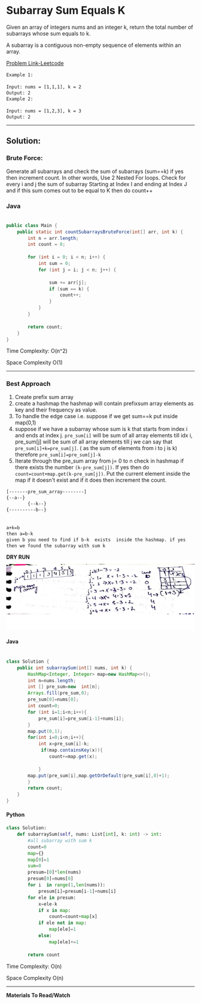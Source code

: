 # Subarray Sum Equals K

Given an array of integers nums and an integer k, return the total number of subarrays whose sum equals to k.

A subarray is a contiguous non-empty sequence of elements within an array.

[Problem Link-Leetcode](https://leetcode.com/problems/subarray-sum-equals-k/description/)

```
Example 1:

Input: nums = [1,1,1], k = 2
Output: 2
Example 2:

Input: nums = [1,2,3], k = 3
Output: 2

```

---

## **Solution**:

### **Brute Force**:

Generate all subarrays and check the sum of subarrays (sum==k) if yes then increment count.
In other words,
Use 2 Nested For loops. Check for every i and j the sum of subarray Starting at Index I and ending at Index J and if this sum comes out to be equal to K then do count++

### Java

```Java

public class Main {
    public static int countSubarraysBruteForce(int[] arr, int k) {
        int n = arr.length;
        int count = 0;

        for (int i = 0; i < n; i++) {
            int sum = 0;
            for (int j = i; j < n; j++) {

                sum += arr[j];
                if (sum == k) {
                    count++;
                }
            }
        }

        return count;
    }
}

```

Time Complexity: O(n^2)

Space Complexity O(1)

---

### **Best Approach**

1. Create prefix sum array
2. create a hashmap the hashmap will contain prefixsum array elements as key and their frequency as value.
3. To handle the edge case i.e. suppose if we get sum==k put inside map(0,1)
4. suppose if we have a subarray whose sum is k that starts from index i and ends at index j.
   `pre_sum[i]` will be sum of all array elements till idx i, pre_sum[j] will be sum of all array elements till j
   we can say that `pre_sum[i]+k=pre_sum[j]`. ( as the sum of elements from i to j is k)
   therefore `pre_sum[i]=pre_sum[j]-k`
5. Iterate through the pre_sum array from j= 0 to n check in hashmap if there exists the number `(k-pre_sum[j])`. If yes then do `count=count+map.get(k-pre_sum[j])`.
   Put the current element inside the map if it doesn't exist and if it does then increment the count.

```
[-------pre_sum_array--------]
{--a--}
        {--k--}
{----------b--}


a+k=b
then a=b-k
given b you need to find if b-k  exists  inside the hashmap. if yes then we found the subarray with sum k

```

**DRY RUN**
![alt text](./Images/countsubarrays.png)

#### Java

```Java

class Solution {
    public int subarraySum(int[] nums, int k) {
        HashMap<Integer, Integer> map=new HashMap<>();
        int n=nums.length;
        int [] pre_sum=new  int[n];
        Arrays.fill(pre_sum,0);
        pre_sum[0]=nums[0];
        int count=0;
        for (int i=1;i<n;i++){
            pre_sum[i]=pre_sum[i-1]+nums[i];
        }
        map.put(0,1);
        for(int i=0;i<n;i++){
            int x=pre_sum[i]-k;
             if(map.containsKey(x)){
                count+=map.get(x);

            }
        map.put(pre_sum[i],map.getOrDefault(pre_sum[i],0)+1);
        }
        return count;
    }
}

```

#### Python

```python
class Solution:
    def subarraySum(self, nums: List[int], k: int) -> int:
        #all subarray with sum k
        count=0
        map={}
        map[0]=1
        sum=0
        presum=[0]*len(nums)
        presum[0]=nums[0]
        for i  in range(1,len(nums)):
            presum[i]=presum[i-1]+nums[i]
        for ele in presum:
            x=ele-k
            if x in map:
                count=count+map[x]
            if ele not in map:
                map[ele]=1
            else:
                map[ele]+=1

        return count


```

Time Complexity: O(n)

Space Complexity O(n)

---

**Materials To Read/Watch**

